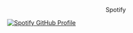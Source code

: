<!--

### Hello World! 🤖
## Spotify



<img src="https://komarev.com/ghpvc/?username=carlossinhache&color=blueviolet&style=flat" alt="GitHub Profile Views Counter">

<h1 align="center">About Me</h1>
- Computer Engineering Student at UNAM 

<p align="center">Skills</p>

<img src="https://img.shields.io/badge/c-%2300599C.svg?style=for-the-badge&logo=c&logoColor=blueviolet" alt="C">
<img src="https://img.shields.io/badge/python-3670A0?style=for-the-badge&logo=python&logoColor=blueviolet" alt="Python">
<img src="https://img.shields.io/badge/html5-%23E34F26.svg?style=for-the-badge&logo=html5&logoColor=blueviolet" alt="HTML5">
<img src="https://img.shields.io/badge/CSS3-1572B6?style=for-the-badge&logo=css3&logoColor=blueviolet" alt="CSS3">
<img src="https://img.shields.io/badge/JavaScript-323330?style=for-the-badge&logo=javascript&logoColor=blueviolet" alt="JavaScript">

<p align="center">Contact Me</p>
<a href="https://twitter.com/csinhache">
  <img src="https://img.shields.io/badge/Twitter-1DA1F2?style=for-the-badge&logo=twitter&logoColor=white" alt="Twitter">
</a>
-->
<p align="center">Spotify</p>
<a align="center" href="https://spotify-github-profile.vercel.app/api/view?uid=222gso4tiulctkux3bnusfufi&redirect=true">
  <img src="https://spotify-github-profile.vercel.app/api/view?uid=222gso4tiulctkux3bnusfufi&cover_image=true&theme=novatorem&show_offline=true&background_color=000000&interchange=false&bar_color=fffb00&bar_color_cover=false" alt="Spotify GitHub Profile">
</a>
